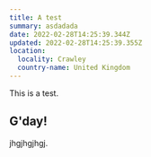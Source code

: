 ```yaml
---
title: A test
summary: asdadada
date: 2022-02-28T14:25:39.344Z
updated: 2022-02-28T14:25:39.355Z
location:
  locality: Crawley
  country-name: United Kingdom
---
```

This is a test.

## G'day!

jhgjhgjhgj.